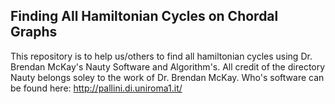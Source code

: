 ## Finding All Hamiltonian Cycles on Chordal Graphs

This repository is to help us/others to find all hamiltonian cycles using Dr. Brendan McKay's Nauty Software and Algorithm's. All credit of the directory Nauty belongs soley to the work of Dr. Brendan McKay. Who's software can be found here: http://pallini.di.uniroma1.it/

